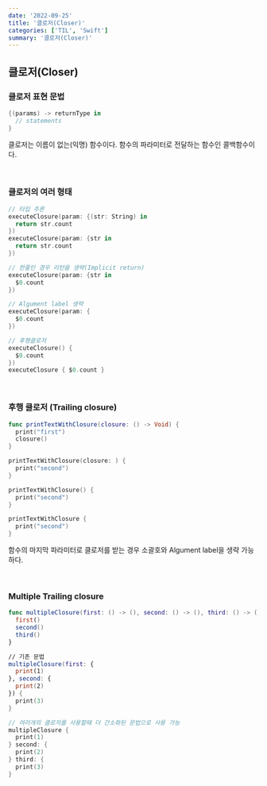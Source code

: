 ```yaml
---
date: '2022-09-25'
title: '클로저(Closer)'
categories: ['TIL', 'Swift']
summary: '클로저(Closer)'
---
```


## 클로저(Closer)

### 클로저 표현 문법

```swift
{(params) -> returnType in
  // statements
}
```

클로저는 이름이 없는(익명) 함수이다. 함수의 파라미터로 전달하는 함수인 콜백함수이다.

<br/>

### 클로저의 여러 형태

```swift
// 타입 추론
executeClosure(param: {(str: String) in
  return str.count
})
executeClosure(param: {str in
  return str.count
})

// 한줄인 경우 리턴을 생략(Implicit return)
executeClosure(param: {str in
  $0.count
})

// Algument label 생략
executeClosure(param: {
  $0.count
})

// 후행클로저
executeClosure() {
  $0.count
})
executeClosure { $0.count }
```

<br/>

### 후행 클로저 (Trailing closure)

```swift
func printTextWithClosure(closure: () -> Void) {
  print("first")
  closure()
}

printTextWithClosure(closure: ) {
  print("second")
}

printTextWithClosure() {
  print("second")
}

printTextWithClosure {
  print("second")
}
```

함수의 마지막 파라미터로 클로저를 받는 경우 소괄호와 Algument label을 생략 가능하다.

<br/>

### Multiple Trailing closure

```swift
func multipleClosure(first: () -> (), second: () -> (), third: () -> ()) {
  first()
  second()
  third()
}

// 기존 문법
multipleClosure(first: {
  print(1)
}, second: {
  print(2)
}) {
  print(3)
}

// 여러개의 클로저를 사용할때 더 간소화된 문법으로 사용 가능
multipleClosure {
  print(1)
} second: {
  print(2)
} third: {
  print(3)
}
```
